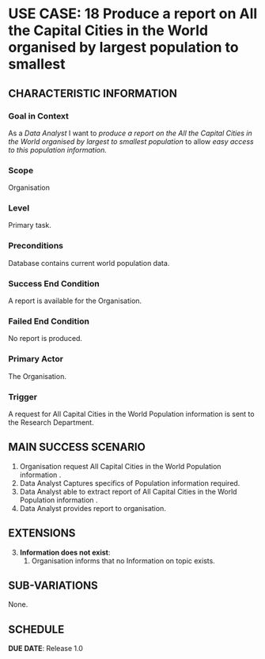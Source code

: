 # USE CASE: 18 Produce a report on All the Capital Cities in the World organised by largest population to smallest

## CHARACTERISTIC INFORMATION

### Goal in Context

As a *Data Analyst* I want to *produce a report on the All the Capital Cities in the World organised by largest to smallest population* to allow *easy access to this population information.*

### Scope

Organisation

### Level

Primary task.

### Preconditions

Database contains current world population data.

### Success End Condition

A report is available for the Organisation.

### Failed End Condition

No report is produced.

### Primary Actor

The Organisation.

### Trigger

A request for All Capital Cities in the World Population information is sent to the Research Department.

## MAIN SUCCESS SCENARIO

1. Organisation request All Capital Cities in the World Population information .
2. Data Analyst Captures specifics of Population information required.
3. Data Analyst able to extract report of All Capital Cities in the World Population information .
4. Data Analyst provides report to organisation.


## EXTENSIONS

3. **Information does not exist**:
   1. Organisation informs that no Information on topic exists.

## SUB-VARIATIONS

None.

## SCHEDULE

**DUE DATE**: Release 1.0
